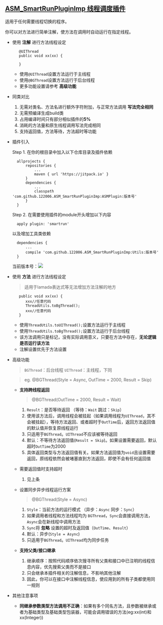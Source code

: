 ## [ASM_SmartRunPluginImp 线程调度插件](src/main/groovy/com/by122006/buildsrc/ASM_SmartRunPluginImp.groovy)

适用于任何需要线程切换的程序。

你可以对方法进行简单注解，使方法在调用时自动运行在指定线程。

* 使用 **注解** 进行方法线程设定

         @UIThread
         public void xx(xx) {

         }
   * 使用`@UIThread`设置方法运行于主线程
   * 使用`@BGThread`设置方法运行于后台线程
   * 更多功能设置请参考 **高级功能**

* 同类对比

    1. 无需对类名、方法名进行额外字符附加，与正常方法调用 **写法完全相同**
    2. 无需预编译生成build类
    3. 占用编译时间只有部分相似插件的**5%**
    4. 消耗的方法量和原生线程调用写法完成相同
    5. 支持返回值，方法等待，方法超时等功能

* 插件引入

    Step 1. 在你的根目录中加入以下仓库目录及插件依赖

	    allprojects {
		    repositories {
		    	...
		    	maven { url 'https://jitpack.io' }
		    }
		    dependencies {
		        ...
                classpath 'com.github.122006.ASM_SmartRunPluginImp:ASMPlugin:版本号'
            }
	    }
    Step 2. 在需要使用插件的module开头增加以下内容

	    apply plugin: 'smartrun'

    以及增加工具类依赖

	    dependencies {
	        ...
	        compile 'com.github.122006.ASM_SmartRunPluginImp:Utils:版本号'
	    }

    当前版本号：[![](https://jitpack.io/v/122006/ASM_SmartRunPluginImp.svg)](https://jitpack.io/#122006/ASM_SmartRunPluginImp)


* 使用 **方法** 进行方法线程设定

    > 适用于lamada表达式等无法增加方法注解的地方

         public void xx(xx) {
            xxx//任意代码
            ThreadUtils.toBgThread();
            xxx//任意代码
         }
   * 使用`ThreadUtils.toUIThread();`设置方法运行于主线程
   * 使用`ThreadUtils.toBgThread();`设置方法运行于后台线程
   * 该方法调用只是标记，没有实际调用意义，只要在方法中存在，**无论逻辑是否运行该方法**
   * 注解设置优先于方法设置

* 高级功能

    >`BGThread`：后台线程 `UIThread`：主线程，下同

    >eg. @BGThread(Style = Async, OutTime = 2000, Result = Skip)

    * **支持跨线程返回**

        >@BGThread(OutTime = 2000, Result = Wait)

        1. `Result`：是否等待返回 （等待：`Wait` 跳过：`Skip`）
        2. 使用该方法后，调用线程会被挂起（如果调用线程为`UIThread`，其不会被挂起），等待方法返回、或者超时于`OutTime`后，返回方法返回值的默认值并恢复原线程运行
        3. 只适用于`BGThread`。`UIThread`不应该被等待返回
        4. 默认：不等待方法返回值(`Result = Skip`)。如果设置需要返回，默认超时`OutTime`为2000
        5. 具体返回类型与方法返回值有关。如果方法返回值为`void`且设置需要返回，原线程依然会被堵塞直到方法返回，即使不会有任何返回值

    * 需要返回值时支持超时

        1. 见上条

    * 设置同步异步线程运行方案

        >@BGThread(Style = Async)

        1. `Style`：当前方法的运行模式 （异步：`Async` 同步：`Sync`）
        2. 如果调用者线程和方法线程均为 `BGThread`，`Sync`会直接调用方法，`Async`会在新线程中调用方法
        3. `Sync`将 **忽略** 设置的超时及返回值（`OutTime`、`Result`）
        4. 默认：异步(`Style = Async`)
        4. 只适用于`BGThread`。`UIThread`均为同步任务

    * **支持父类/接口继承**

        1. 继承顺序：按照代码顺序依次搜寻所有父类和接口中已注明的线程信息内容，优先搜索父类而不是接口
        2. 只会继承本插件相关的注解信息，不影响其他注解
        3. 因此，你可以在接口中注解线程信息，使应用到的所有子类都使用同一规则

* 其他注意事项

   * **同继承参数类型方法调用不正确**：如果有多个同名方法，且参数被继承或者为基础类型及基础类型包装器，可能会调用错误的方法(eg:xx(int)和xx(Integer))
